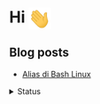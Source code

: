 # Hi <img src = "https://github.com/ajitirto/ajitirto/blob/main/wavehand.gif" width = "40" align="center">


## Blog posts

<!-- BLOG-POST-LIST:START -->
- [Alias di Bash Linux](https://medium.com/@ajitirtoprayogo/alias-di-bash-linux-554d7936bdeb)

<details>
	<summary>Status</summary>
	<img src="https://github-readme-stats.vercel.app/api/top-langs/?username=ajitirto&hide=TeX&layout=compact">
</details>